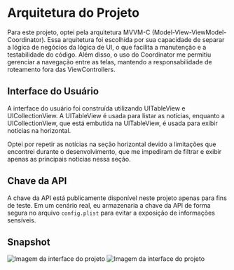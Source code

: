 <h1>Arquitetura do Projeto</h1>

<p>Para este projeto, optei pela arquitetura MVVM-C (Model-View-ViewModel-Coordinator). Essa arquitetura foi escolhida por sua capacidade de separar a lógica de negócios da lógica de UI, o que facilita a manutenção e a testabilidade do código. Além disso, o uso do Coordinator me permitiu gerenciar a navegação entre as telas, mantendo a responsabilidade de roteamento fora das ViewControllers.</p>

<h2>Interface do Usuário</h2>

<p>A interface do usuário foi construída utilizando UITableView e UICollectionView. A UITableView é usada para listar as notícias, enquanto a UICollectionView, que está embutida na UITableView, é usada para exibir notícias na horizontal.</p>

<p>Optei por repetir as notícias na seção horizontal devido a limitações que encontrei durante o desenvolvimento, que me impediram de filtrar e exibir apenas as principais notícias nessa seção.</p>

<h2>Chave da API</h2>

<p>A chave da API está publicamente disponível neste projeto apenas para fins de teste. Em um cenário real, eu armazenaria a chave da API de forma segura no arquivo <code>config.plist</code> para evitar a exposição de informações sensíveis.</p>

<h2>Snapshot</h2>

<img src="https://github.com/FilipeIlunga/NewsChallenge/assets/45888235/1d2f816e-f9ab-49bb-b637-67410a8886bf" alt="Imagem da interface do projeto">
<img src="https://github.com/FilipeIlunga/NewsChallenge/assets/45888235/0f1cda28-fdfe-4f04-93cd-d17d931ea7dd" alt="Imagem da interface do projeto">
